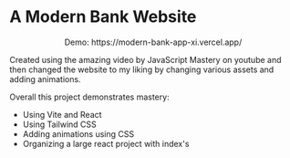 # A Modern Bank Website


<p style="text-align: center;">Demo: https://modern-bank-app-xi.vercel.app/</p>

Created using the amazing video by JavaScript Mastery on youtube and then changed the website to my liking by changing various assets and adding animations.

Overall this project demonstrates mastery:
- Using Vite and React
- Using Tailwind CSS
- Adding animations using CSS
- Organizing a large react project with index's
